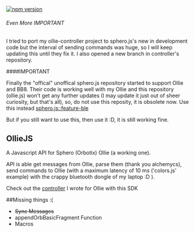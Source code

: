 [![npm version](https://badge.fury.io/js/olliejs.svg)](https://badge.fury.io/js/olliejs)

###### Even More IMPORTANT

I tried to port my ollie-controller project to sphero.js's new in development code but the interval of sending commands was huge, so I will keep updating this until they fix it. I also opened a new branch in controller's repository.

####IMPORTANT

Finally the "offical" unoffical sphero.js repository started to support Ollie and BB8. Their code is working well with my Ollie and this repository (ollie.js) won't get any further updates (I may update it just out of sheer curiosity, but that's all), so, do not use this reposity, it is obsolete now. Use this instead [sphero.js::feature-ble](https://github.com/orbotix/sphero.js/tree/feature/ble)

But if you still want to use this, then use it :D, it is still working fine.
## OllieJS
A Javascript API for Sphero (Orbotix) Ollie (a working one).

API is able get messages from Ollie, parse them (thank you alchemycs), send commands to Ollie (with a maximum latency of 10 ms ('colors.js' example) with the crappy bluetooth dongle of my laptop :D ).

Check out the [controller](https://github.com/omeryagmurlu/ollie-controller) I wrote for Ollie with this SDK

##Missing things :(

* ~~Sync Messages~~
* appendOrbBasicFragment Function
* Macros